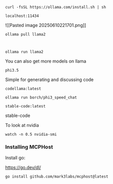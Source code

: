 
```
curl -fsSL https://ollama.com/install.sh | sh
```

```
localhost:11434
```

![[Pasted image 20250610221701.png]]


```
ollama pull llama2



ollama run llama2
```

You can also get more models on llama

```
phi3.5
```


Simple for generating and discussing code
```
codellama:latest
```

```
ollama run borch/phi3_speed_chat
```


```
stable-code:latest
```

stable-code




To look at nvidia
```
watch -n 0.5 nvidia-smi
```


### Installing MCPHost

Install go:

https://go.dev/dl/

```
go install github.com/mark3labs/mcphost@latest
```